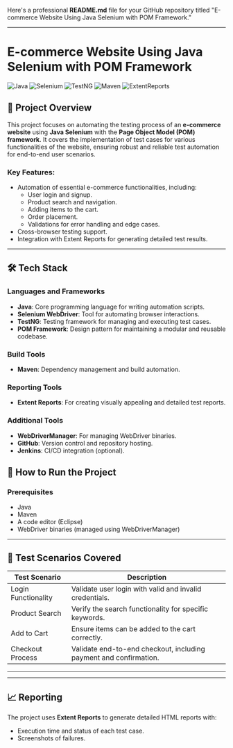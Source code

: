 Here's a professional **README.md** file for your GitHub repository titled "E-commerce Website Using Java Selenium with POM Framework."

---

# E-commerce Website Using Java Selenium with POM Framework

![Java](https://img.shields.io/badge/Java-ED8B00?style=for-the-badge&logo=java&logoColor=white)
![Selenium](https://img.shields.io/badge/Selenium-43B02A?style=for-the-badge&logo=selenium&logoColor=white)
![TestNG](https://img.shields.io/badge/TestNG-6D8EAA?style=for-the-badge&logo=TestNG&logoColor=white)
![Maven](https://img.shields.io/badge/Maven-C71A36?style=for-the-badge&logo=apache-maven&logoColor=white)
![ExtentReports](https://img.shields.io/badge/Extent%20Reports-007ACC?style=for-the-badge&logo=report&logoColor=white)

## 📖 Project Overview

This project focuses on automating the testing process of an **e-commerce website** using **Java Selenium** with the **Page Object Model (POM) framework**. It covers the implementation of test cases for various functionalities of the website, ensuring robust and reliable test automation for end-to-end user scenarios. 

### Key Features:
- Automation of essential e-commerce functionalities, including:
  - User login and signup.
  - Product search and navigation.
  - Adding items to the cart.
  - Order placement.
  - Validations for error handling and edge cases.
- Cross-browser testing support.
- Integration with Extent Reports for generating detailed test results.

---

## 🛠️ Tech Stack

### **Languages and Frameworks**
- **Java**: Core programming language for writing automation scripts.
- **Selenium WebDriver**: Tool for automating browser interactions.
- **TestNG**: Testing framework for managing and executing test cases.
- **POM Framework**: Design pattern for maintaining a modular and reusable codebase.

### **Build Tools**
- **Maven**: Dependency management and build automation.

### **Reporting Tools**
- **Extent Reports**: For creating visually appealing and detailed test reports.

### **Additional Tools**
- **WebDriverManager**: For managing WebDriver binaries.
- **GitHub**: Version control and repository hosting.
- **Jenkins**: CI/CD integration (optional).


## 🚀 How to Run the Project

### Prerequisites
- Java 
- Maven
- A code editor (Eclipse)
- WebDriver binaries (managed using WebDriverManager)





---

## 🧪 Test Scenarios Covered

| Test Scenario                    | Description                                                          |
|----------------------------------|----------------------------------------------------------------------|
| Login Functionality              | Validate user login with valid and invalid credentials.              |
| Product Search                   | Verify the search functionality for specific keywords.               |
| Add to Cart                      | Ensure items can be added to the cart correctly.                     |
| Checkout Process                 | Validate end-to-end checkout, including payment and confirmation.    |


---


---

## 📈 Reporting

The project uses **Extent Reports** to generate detailed HTML reports with:
- Execution time and status of each test case.
- Screenshots of failures.






